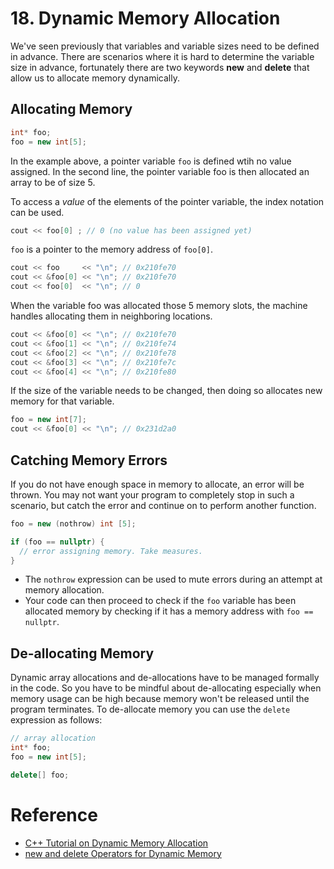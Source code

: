 # 18. Dynamic Memory Allocation

We've seen previously that variables and variable sizes need to be defined in advance. There are scenarios where it is hard to determine the variable size in advance, fortunately there are two keywords __new__ and __delete__ that allow us to allocate memory dynamically.

## Allocating Memory
```c++
int* foo;
foo = new int[5];
```

In the example above, a pointer variable `foo` is defined wtih no value assigned. In the second line, the pointer variable foo is then allocated an array to be of size 5.

To access a _value_ of the elements of the pointer variable, the index notation can be used.
```c++
cout << foo[0] ; // 0 (no value has been assigned yet)
```

`foo` is a pointer to the memory address of `foo[0]`.
```c++
cout << foo     << "\n"; // 0x210fe70
cout << &foo[0] << "\n"; // 0x210fe70
cout << foo[0]  << "\n"; // 0 
```

When the variable foo was allocated those 5 memory slots, the machine handles allocating them in neighboring locations.
```c++
cout << &foo[0] << "\n"; // 0x210fe70
cout << &foo[1] << "\n"; // 0x210fe74
cout << &foo[2] << "\n"; // 0x210fe78
cout << &foo[3] << "\n"; // 0x210fe7c
cout << &foo[4] << "\n"; // 0x210fe80
```

If the size of the variable needs to be changed, then doing so allocates new memory for that variable.
```c++
foo = new int[7];
cout << &foo[0] << "\n"; // 0x231d2a0
```

## Catching Memory Errors
If you do not have enough space in memory to allocate, an error will be thrown. You may not want your program to completely stop in such a scenario, but catch the error and continue on to perform another function. 
```c++
foo = new (nothrow) int [5];

if (foo == nullptr) {
  // error assigning memory. Take measures.
}
```
- The `nothrow` expression can be used to mute errors during an attempt at memory allocation. 
- Your code can then proceed to check if the `foo` variable has been allocated memory by checking if it has a memory address with `foo == nullptr`.

## De-allocating Memory
Dynamic array allocations and de-allocations have to be managed formally in the code. So you have to be mindful about de-allocating especially when memory usage can be high because memory won't be released until the program terminates. To de-allocate memory you can use the `delete` expression as follows:

```c++
// array allocation
int* foo;
foo = new int[5];

delete[] foo;
```

# Reference
- [C++ Tutorial on Dynamic Memory Allocation](https://www.cplusplus.com/doc/tutorial/dynamic/)
- [new and delete Operators for Dynamic Memory](https://www.geeksforgeeks.org/new-and-delete-operators-in-cpp-for-dynamic-memory/)
